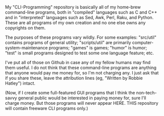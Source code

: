 My "CLI-Programming" repository is basically all of my home-brew command-line programs, both in "compiled" languages such as C and C++ and in "interpreted" languages such as Sed, Awk, Perl, Raku, and Python. These are all programs of my own creation and no one else owns any copyrights on them.

The purposes of these programs vary wildly. For some examples: "src/util" contains programs of general utility; "scripts/util" are primarily computer-system-maintenance programs; "games" is games; "humor" is humor; "test" is small programs designed to test some one language feature; etc.

I've put all of those on Github in case any of my fellow humans may find them useful. I do not think that these command-line programs are anything that anyone would pay me money for, so I'm not charging any. I just ask that if you share these, leave the attribution lines (eg, "Written by Robbie Hatley") intact.

(Now, if I create some full-featured GUI programs that I think the non-tech-savvy general public would be interested in paying money for, sure I'll charge money. But those programs will never appear HERE. THIS repository will contain freeware CLI programs only.)
